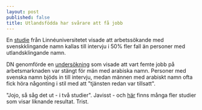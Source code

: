 ```yaml
---
layout: post
published: false
title: Utlandsfödda har svårare att få jobb
---
```


En [studie](http://lnu.diva-portal.org/smash/record.jsf?pid=diva2%3A236154&dswid=-382) från Linnéuniversitetet visade att arbetssökande med svenskklingande namn kallas till intervju i 50% fler fall än personer med utlandsklingande namn. 

DN genomförde en [undersökning](http://www.dn.se/nyheter/sverige/rebin-nej-tack-fredrik-ja-valkommen/ "DN undersökning - Rebin nej tack, Fredrik ja, välkommen")  som visade att vart femte jobb på arbetsmarknaden var stängt för män med arabiska namn. Personer med svenska namn bjöds in till intervju, medan männen med arabiskt namn ofta fick höra någonting i stil med att "tjänsten redan var tillsatt".

"Jojo, så såg det ut - i två studier". Javisst - och [här](http://www.nationalekonomi.se/sites/default/files/NEFfiler/43-4-aa.pdf) finns många fler studier som visar liknande resultat. Trist.
